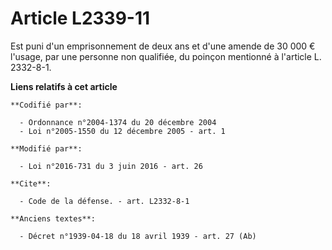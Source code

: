 # Article L2339-11

Est puni d'un emprisonnement de deux ans et d'une amende de 30 000 € l'usage, par une personne non qualifiée, du poinçon
mentionné à l'article L. 2332-8-1.

**Liens relatifs à cet article**

	**Codifié par**:

	  - Ordonnance n°2004-1374 du 20 décembre 2004
	  - Loi n°2005-1550 du 12 décembre 2005 - art. 1

	**Modifié par**:

	  - Loi n°2016-731 du 3 juin 2016 - art. 26

	**Cite**:

	  - Code de la défense. - art. L2332-8-1

	**Anciens textes**:

	  - Décret n°1939-04-18 du 18 avril 1939 - art. 27 (Ab)
